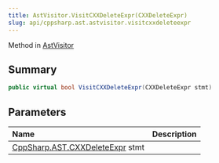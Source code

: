 ```yaml
---
title: AstVisitor.VisitCXXDeleteExpr(CXXDeleteExpr)
slug: api/cppsharp.ast.astvisitor.visitcxxdeleteexpr
---
```

Method in [AstVisitor](/api/cppsharp/ast/astvisitor)

## Summary



```csharp
public virtual bool VisitCXXDeleteExpr(CXXDeleteExpr stmt)
```

## Parameters

|Name|Description|
|:---|:---|
|[CppSharp.AST.CXXDeleteExpr](/api/cppsharp/ast/cxxdeleteexpr) stmt||


